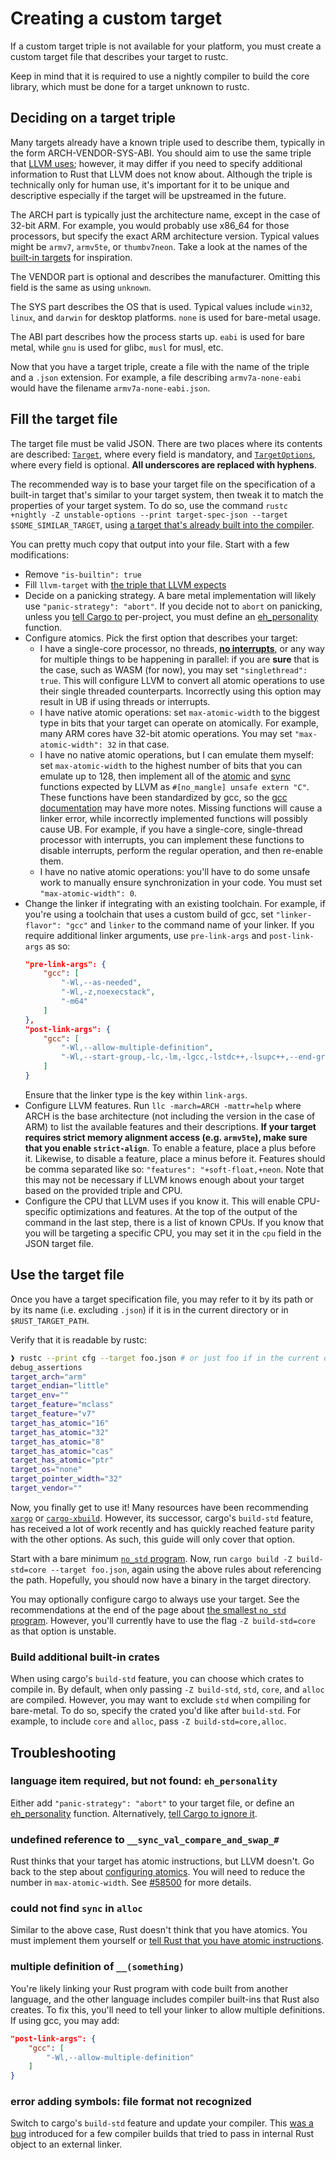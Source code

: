 # Creating a custom target

If a custom target triple is not available for your platform, you must create a custom target file
that describes your target to rustc.

Keep in mind that it is required to use a nightly compiler to build the core library, which must be
done for a target unknown to rustc.

## Deciding on a target triple

Many targets already have a known triple used to describe them, typically in the form
ARCH-VENDOR-SYS-ABI. You should aim to use the same triple that [LLVM uses][llvm-target-triple];
however, it may differ if you need to specify additional information to Rust that LLVM does not know
about. Although the triple is technically only for human use, it's important for it to be unique and
descriptive especially if the target will be upstreamed in the future.

The ARCH part is typically just the architecture name, except in the case of 32-bit ARM. For
example, you would probably use x86_64 for those processors, but specify the exact ARM architecture
version. Typical values might be `armv7`, `armv5te`, or `thumbv7neon`. Take a look at the names of
the [built-in targets][built-in-target] for inspiration.

The VENDOR part is optional and describes the manufacturer. Omitting this field is the same as
using `unknown`.

The SYS part describes the OS that is used. Typical values include `win32`, `linux`, and `darwin`
for desktop platforms. `none` is used for bare-metal usage.

The ABI part describes how the process starts up. `eabi` is used for bare metal, while `gnu` is used
for glibc, `musl` for musl, etc.

Now that you have a target triple, create a file with the name of the triple and a `.json`
extension. For example, a file describing `armv7a-none-eabi` would have the filename
`armv7a-none-eabi.json`.

[llvm-target-triple]: https://clang.llvm.org/docs/CrossCompilation.html#target-triple

## Fill the target file

The target file must be valid JSON. There are two places where its contents are described:
[`Target`], where every field is mandatory, and [`TargetOptions`], where every field is optional.
**All underscores are replaced with hyphens**.

The recommended way is to base your target file on the specification of a built-in target that's
similar to your target system, then tweak it to match the properties of your target system. To do
so, use the command
`rustc +nightly -Z unstable-options --print target-spec-json --target $SOME_SIMILAR_TARGET`, using
[a target that's already built into the compiler][built-in-target].

You can pretty much copy that output into your file. Start with a few modifications:

- Remove `"is-builtin": true`
- Fill `llvm-target` with [the triple that LLVM expects][llvm-target-triple]
- Decide on a panicking strategy. A bare metal implementation will likely use
  `"panic-strategy": "abort"`. If you decide not to `abort` on panicking, unless you [tell Cargo
  to][eh_personality] per-project, you must define an [eh_personality] function.
- Configure atomics. Pick the first option that describes your target:
  - I have a single-core processor, no threads, [**no interrupts**][interrupts-note], or any way for
    multiple things to be happening in parallel: if you are **sure** that is the case, such as WASM
    (for now), you may set `"singlethread": true`. This will configure LLVM to convert all atomic
    operations to use their single threaded counterparts. Incorrectly using this option may result
    in UB if using threads or interrupts.
  - I have native atomic operations: set `max-atomic-width` to the biggest type in bits that your
    target can operate on atomically. For example, many ARM cores have 32-bit atomic operations. You
    may set `"max-atomic-width": 32` in that case.
  - I have no native atomic operations, but I can emulate them myself: set `max-atomic-width` to the
    highest number of bits that you can emulate up to 128, then implement all of the
    [atomic][libcalls-atomic] and [sync][libcalls-sync] functions expected by LLVM as
    `#[no_mangle] unsafe extern "C"`. These functions have been standardized by gcc, so the [gcc
    documentation][gcc-sync] may have more notes. Missing functions will cause a linker error, while
    incorrectly implemented functions will possibly cause UB. For example, if you have a
    single-core, single-thread processor with interrupts, you can implement these functions to
    disable interrupts, perform the regular operation, and then re-enable them.
  - I have no native atomic operations: you'll have to do some unsafe work to manually ensure
    synchronization in your code. You must set `"max-atomic-width": 0`.
- Change the linker if integrating with an existing toolchain. For example, if you're using a
  toolchain that uses a custom build of gcc, set `"linker-flavor": "gcc"` and `linker` to the
  command name of your linker. If you require additional linker arguments, use `pre-link-args` and
  `post-link-args` as so:
  ``` json
  "pre-link-args": {
      "gcc": [
          "-Wl,--as-needed",
          "-Wl,-z,noexecstack",
          "-m64"
      ]
  },
  "post-link-args": {
      "gcc": [
          "-Wl,--allow-multiple-definition",
          "-Wl,--start-group,-lc,-lm,-lgcc,-lstdc++,-lsupc++,--end-group"
      ]
  }
  ```
  Ensure that the linker type is the key within `link-args`.
- Configure LLVM features. Run `llc -march=ARCH -mattr=help` where ARCH is the base architecture
  (not including the version in the case of ARM) to list the available features and their
  descriptions. **If your target requires strict memory alignment access (e.g. `armv5te`), make sure
  that you enable `strict-align`**. To enable a feature, place a plus before it. Likewise, to
  disable a feature, place a minus before it. Features should be comma separated like so:
  `"features": "+soft-float,+neon`. Note that this may not be necessary if LLVM knows enough about
  your target based on the provided triple and CPU.
- Configure the CPU that LLVM uses if you know it. This will enable CPU-specific optimizations and
  features. At the top of the output of the command in the last step, there is a list of known CPUs.
  If you know that you will be targeting a specific CPU, you may set it in the `cpu` field in the
  JSON target file.

[`target`]: https://doc.rust-lang.org/nightly/nightly-rustc/rustc_target/spec/struct.Target.html
[`targetoptions`]:
  https://doc.rust-lang.org/nightly/nightly-rustc/rustc_target/spec/struct.TargetOptions.html
[aborting-on-panic]:
  https://doc.rust-lang.org/edition-guide/rust-2018/error-handling-and-panics/aborting-on-panic.html
[built-in-target]: ./compiler-support.md#built-in-target
[eh_personality]: ./smallest-no-std.md#eh_personality
[interrupts-note]: https://github.com/rust-lang/rust/issues/58500#issuecomment-654341233
[libcalls-atomic]: http://llvm.org/docs/Atomics.html#libcalls-atomic
[libcalls-sync]: http://llvm.org/docs/Atomics.html#libcalls-sync
[gcc-sync]: https://gcc.gnu.org/onlinedocs/gcc/_005f_005fsync-Builtins.html

## Use the target file

Once you have a target specification file, you may refer to it by its path or by its name (i.e.
excluding `.json`) if it is in the current directory or in `$RUST_TARGET_PATH`.

Verify that it is readable by rustc:

``` sh
❱ rustc --print cfg --target foo.json # or just foo if in the current directory
debug_assertions
target_arch="arm"
target_endian="little"
target_env=""
target_feature="mclass"
target_feature="v7"
target_has_atomic="16"
target_has_atomic="32"
target_has_atomic="8"
target_has_atomic="cas"
target_has_atomic="ptr"
target_os="none"
target_pointer_width="32"
target_vendor=""
```

Now, you finally get to use it! Many resources have been recommending [`xargo`] or [`cargo-xbuild`].
However, its successor, cargo's `build-std` feature, has received a lot of work recently and has
quickly reached feature parity with the other options. As such, this guide will only cover that
option.

Start with a bare minimum [`no_std` program][no_std-program]. Now, run
`cargo build -Z build-std=core --target foo.json`, again using the above rules about referencing the
path. Hopefully, you should now have a binary in the target directory.

You may optionally configure cargo to always use your target. See the recommendations at the end of
the page about [the smallest `no_std` program][no_std-program]. However, you'll currently have to
use the flag `-Z build-std=core` as that option is unstable.

[`xargo`]: https://github.com/japaric/xargo
[`cargo-xbuild`]: https://github.com/rust-osdev/cargo-xbuild
[no_std-program]: ./smallest-no-std.md

### Build additional built-in crates

When using cargo's `build-std` feature, you can choose which crates to compile in. By default, when
only passing `-Z build-std`, `std`, `core`, and `alloc` are compiled. However, you may want to
exclude `std` when compiling for bare-metal. To do so, specify the crated you'd like after
`build-std`. For example, to include `core` and `alloc`, pass `-Z build-std=core,alloc`.

## Troubleshooting

### language item required, but not found: `eh_personality`

Either add `"panic-strategy": "abort"` to your target file, or define an [eh_personality] function.
Alternatively, [tell Cargo to ignore it][eh_personality].

### undefined reference to `__sync_val_compare_and_swap_#`

Rust thinks that your target has atomic instructions, but LLVM doesn't. Go back to the step about
[configuring atomics][fill-target-file]. You will need to reduce the number in `max-atomic-width`.
See [#58500] for more details.

[fill-target-file]: #fill-the-target-file
[#58500]: https://github.com/rust-lang/rust/issues/58500

### could not find `sync` in `alloc`

Similar to the above case, Rust doesn't think that you have atomics. You must implement them
yourself or [tell Rust that you have atomic instructions][fill-target-file].

### multiple definition of `__(something)`

You're likely linking your Rust program with code built from another language, and the other
language includes compiler built-ins that Rust also creates. To fix this, you'll need to tell your
linker to allow multiple definitions. If using gcc, you may add:

``` json
"post-link-args": {
    "gcc": [
        "-Wl,--allow-multiple-definition"
    ]
}
```

### error adding symbols: file format not recognized

Switch to cargo's `build-std` feature and update your compiler. This [was a bug][#8239] introduced
for a few compiler builds that tried to pass in internal Rust object to an external linker.

[#8239]: https://github.com/rust-lang/cargo/issues/8239
